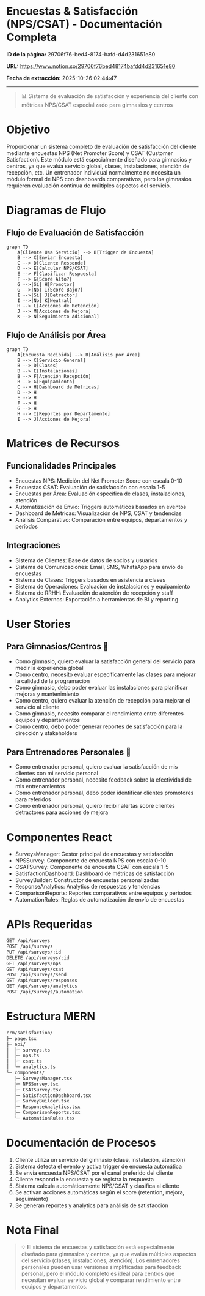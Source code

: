 # Encuestas & Satisfacción (NPS/CSAT) - Documentación Completa

**ID de la página:** 29706f76-bed4-8174-bafd-d4d231651e80

**URL:** https://www.notion.so/29706f76bed48174bafdd4d231651e80

**Fecha de extracción:** 2025-10-26 02:44:47

---

> 📊 Sistema de evaluación de satisfacción y experiencia del cliente con métricas NPS/CSAT especializado para gimnasios y centros

# Objetivo

Proporcionar un sistema completo de evaluación de satisfacción del cliente mediante encuestas NPS (Net Promoter Score) y CSAT (Customer Satisfaction). Este módulo está especialmente diseñado para gimnasios y centros, ya que evalúa servicio global, clases, instalaciones, atención de recepción, etc. Un entrenador individual normalmente no necesita un módulo formal de NPS con dashboards comparativos, pero los gimnasios requieren evaluación continua de múltiples aspectos del servicio.

# Diagramas de Flujo

## Flujo de Evaluación de Satisfacción

```mermaid
graph TD
    A[Cliente Usa Servicio] --> B[Trigger de Encuesta]
    B --> C[Enviar Encuesta]
    C --> D[Cliente Responde]
    D --> E[Calcular NPS/CSAT]
    E --> F[Clasificar Respuesta]
    F --> G{Score Alto?}
    G -->|Sí| H[Promotor]
    G -->|No| I{Score Bajo?}
    I -->|Sí| J[Detractor]
    I -->|No| K[Neutral]
    H --> L[Acciones de Retención]
    J --> M[Acciones de Mejora]
    K --> N[Seguimiento Adicional]
```

## Flujo de Análisis por Área

```mermaid
graph TD
    A[Encuesta Recibida] --> B[Análisis por Área]
    B --> C[Servicio General]
    B --> D[Clases]
    B --> E[Instalaciones]
    B --> F[Atención Recepción]
    B --> G[Equipamiento]
    C --> H[Dashboard de Métricas]
    D --> H
    E --> H
    F --> H
    G --> H
    H --> I[Reportes por Departamento]
    I --> J[Acciones de Mejora]
```

# Matrices de Recursos

## Funcionalidades Principales

- Encuestas NPS: Medición del Net Promoter Score con escala 0-10
- Encuestas CSAT: Evaluación de satisfacción con escala 1-5
- Encuestas por Área: Evaluación específica de clases, instalaciones, atención
- Automatización de Envío: Triggers automáticos basados en eventos
- Dashboard de Métricas: Visualización de NPS, CSAT y tendencias
- Análisis Comparativo: Comparación entre equipos, departamentos y períodos
## Integraciones

- Sistema de Clientes: Base de datos de socios y usuarios
- Sistema de Comunicaciones: Email, SMS, WhatsApp para envío de encuestas
- Sistema de Clases: Triggers basados en asistencia a clases
- Sistema de Operaciones: Evaluación de instalaciones y equipamiento
- Sistema de RRHH: Evaluación de atención de recepción y staff
- Analytics Externos: Exportación a herramientas de BI y reporting
# User Stories

## Para Gimnasios/Centros 🏢

- Como gimnasio, quiero evaluar la satisfacción general del servicio para medir la experiencia global
- Como centro, necesito evaluar específicamente las clases para mejorar la calidad de la programación
- Como gimnasio, debo poder evaluar las instalaciones para planificar mejoras y mantenimiento
- Como centro, quiero evaluar la atención de recepción para mejorar el servicio al cliente
- Como gimnasio, necesito comparar el rendimiento entre diferentes equipos y departamentos
- Como centro, debo poder generar reportes de satisfacción para la dirección y stakeholders
## Para Entrenadores Personales 🧍

- Como entrenador personal, quiero evaluar la satisfacción de mis clientes con mi servicio personal
- Como entrenador personal, necesito feedback sobre la efectividad de mis entrenamientos
- Como entrenador personal, debo poder identificar clientes promotores para referidos
- Como entrenador personal, quiero recibir alertas sobre clientes detractores para acciones de mejora
# Componentes React

- SurveysManager: Gestor principal de encuestas y satisfacción
- NPSSurvey: Componente de encuesta NPS con escala 0-10
- CSATSurvey: Componente de encuesta CSAT con escala 1-5
- SatisfactionDashboard: Dashboard de métricas de satisfacción
- SurveyBuilder: Constructor de encuestas personalizadas
- ResponseAnalytics: Analytics de respuestas y tendencias
- ComparisonReports: Reportes comparativos entre equipos y períodos
- AutomationRules: Reglas de automatización de envío de encuestas
# APIs Requeridas

```bash
GET /api/surveys
POST /api/surveys
PUT /api/surveys/:id
DELETE /api/surveys/:id
GET /api/surveys/nps
GET /api/surveys/csat
POST /api/surveys/send
GET /api/surveys/responses
GET /api/surveys/analytics
POST /api/surveys/automation
```

# Estructura MERN

```bash
crm/satisfaction/
├─ page.tsx
├─ api/
│  ├─ surveys.ts
│  ├─ nps.ts
│  ├─ csat.ts
│  └─ analytics.ts
└─ components/
   ├─ SurveysManager.tsx
   ├─ NPSSurvey.tsx
   ├─ CSATSurvey.tsx
   ├─ SatisfactionDashboard.tsx
   ├─ SurveyBuilder.tsx
   ├─ ResponseAnalytics.tsx
   ├─ ComparisonReports.tsx
   └─ AutomationRules.tsx
```

# Documentación de Procesos

1. Cliente utiliza un servicio del gimnasio (clase, instalación, atención)
1. Sistema detecta el evento y activa trigger de encuesta automática
1. Se envía encuesta NPS/CSAT por el canal preferido del cliente
1. Cliente responde la encuesta y se registra la respuesta
1. Sistema calcula automáticamente NPS/CSAT y clasifica al cliente
1. Se activan acciones automáticas según el score (retention, mejora, seguimiento)
1. Se generan reportes y analytics para análisis de satisfacción
# Nota Final

> 💡 El sistema de encuestas y satisfacción está especialmente diseñado para gimnasios y centros, ya que evalúa múltiples aspectos del servicio (clases, instalaciones, atención). Los entrenadores personales pueden usar versiones simplificadas para feedback personal, pero el módulo completo es ideal para centros que necesitan evaluar servicio global y comparar rendimiento entre equipos y departamentos.

